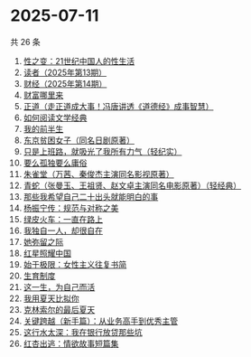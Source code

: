 # 2025-07-11

共 26 条

<!-- BEGIN WEREAD -->
<!-- 最后更新时间 2025-07-11 21:25:41 +0800 -->
1. [性之变：21世纪中国人的性生活](https://weread.qq.com/web/bookDetail/7a332ad05e0b997a32d83e1)
1. [读者（2025年第13期）](https://weread.qq.com/web/bookDetail/019329e0813aba1bbg014b0e)
1. [财经（2025年第14期）](https://weread.qq.com/web/bookDetail/0a832830813aba1ccg011858)
1. [财富哪里来](https://weread.qq.com/web/bookDetail/db132e70813ab7ec0g01236f)
1. [正道（走正道成大事！冯唐讲透《道德经》成事智慧）](https://weread.qq.com/web/bookDetail/24332af0813aba184g018628)
1. [如何阅读文学经典](https://weread.qq.com/web/bookDetail/abc32fb0813ab806dg0119aa)
1. [我的前半生](https://weread.qq.com/web/bookDetail/6b732340813aba15cg0140db)
1. [东京贫困女子（同名日剧原著）](https://weread.qq.com/web/bookDetail/26232650726a0c0e262f770)
1. [只是上班路，就吸光了我所有力气（轻纪实）](https://weread.qq.com/web/bookDetail/bdb32130813aba132g01851e)
1. [要么孤独要么庸俗](https://weread.qq.com/web/bookDetail/83b327d0813aba1a2g0147f6)
1. [朱雀堂（万茜、秦俊杰主演同名影视原著）](https://weread.qq.com/web/bookDetail/fc632890813aba149g0104ed)
1. [青蛇（张曼玉、王祖贤、赵文卓主演同名电影原著）（轻经典）](https://weread.qq.com/web/bookDetail/3ad32c40813aba11ag0137a2)
1. [那些我希望自己二十出头就能明白的事](https://weread.qq.com/web/bookDetail/eba32660813aba0edg0190fb)
1. [杨振宁传：规范与对称之美](https://weread.qq.com/web/bookDetail/4de32520813ab7c7dg0102c1)
1. [绿皮火车：一直在路上](https://weread.qq.com/web/bookDetail/12a32de0813aba15cg018ce8)
1. [我独自一人，却很自在](https://weread.qq.com/web/bookDetail/f6832190813aba182g011052)
1. [她弥留之际](https://weread.qq.com/web/bookDetail/df032fd0813ab9cf2g016664)
1. [红星照耀中国](https://weread.qq.com/web/bookDetail/8ba32ef07183b76a8ba27cd)
1. [始于极限：女性主义往复书简](https://weread.qq.com/web/bookDetail/aab32550813ab7368g013d4a)
1. [生育制度](https://weread.qq.com/web/bookDetail/f9132af07165a293f91a6ec)
1. [这一生，为自己而活](https://weread.qq.com/web/bookDetail/bb632f60718c7819bb6f666)
1. [我用夏天比拟你](https://weread.qq.com/web/bookDetail/6ba32380813aba18cg0100c0)
1. [克林索尔的最后夏天](https://weread.qq.com/web/bookDetail/2eb32580813aba09dg01940c)
1. [关键跨越（新手篇）：从业务高手到优秀主管](https://weread.qq.com/web/bookDetail/08132510721e4236081430c)
1. [这行水太深：我在银行放贷那些坑](https://weread.qq.com/web/bookDetail/23332960813aba149g012c0f)
1. [红杏出逃：情欲故事短篇集](https://weread.qq.com/web/bookDetail/5f9323c0813ab9faeg01613e)
<!-- END WEREAD -->